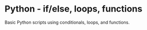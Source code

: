 # Python - if/else, loops, functions

Basic Python scripts using conditionals, loops, and functions.

